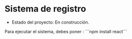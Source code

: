 <h1> Sistema de registro</h1>

- Estado del proyecto: En construcción.

Para ejecutar el sistema, debes poner :
  ´´´npm install react´´´